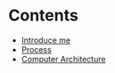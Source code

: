 <!-- TITLE: Operating Systems -->
<!-- SUBTITLE: A quick view for Operating Systems -->

# Contents
* [Introduce me](/operating-systems/intro)
* [Process](/operating-systems/processes)
* [Computer Architecture](/operating-systems/computer-architecture)